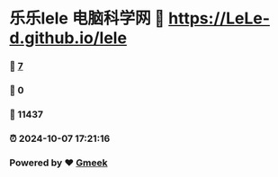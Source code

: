 # 乐乐lele 电脑科学网 :link: https://LeLe-d.github.io/lele 
### :page_facing_up: [7](https://LeLe-d.github.io/lele/tag.html) 
### :speech_balloon: 0 
### :hibiscus: 11437 
### :alarm_clock: 2024-10-07 17:21:16 
### Powered by :heart: [Gmeek](https://github.com/Meekdai/Gmeek)
